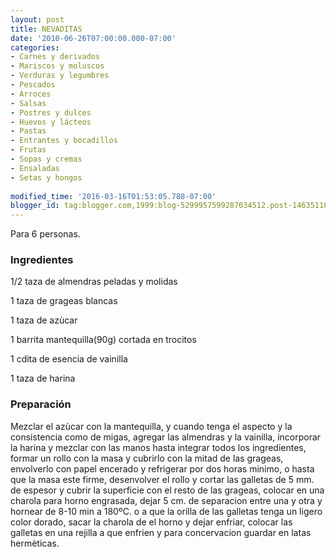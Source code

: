 ```yaml
---
layout: post
title: NEVADITAS
date: '2010-06-26T07:00:00.000-07:00'
categories:
- Carnes y derivados
- Mariscos y moluscos
- Verduras y legumbres
- Pescados
- Arroces
- Salsas
- Postres y dulces
- Huevos y lácteos
- Pastas
- Entrantes y bocadillos
- Frutas
- Sopas y cremas
- Ensaladas
- Setas y hongos
 
modified_time: '2016-03-16T01:53:05.788-07:00'
blogger_id: tag:blogger.com,1999:blog-5299957599287034512.post-146351100604995903
---
```


Para 6 personas.

<h3>Ingredientes</h3>

1/2 taza de almendras peladas y molidas

1 taza de grageas blancas

1 taza de az&ugrave;car

1 barrita mantequilla(90g) cortada en trocitos

1 cdita de esencia de vainilla

1 taza de harina

<h3>Preparación</h3>

Mezclar el az&ugrave;car con la mantequilla, y cuando tenga el aspecto y la consistencia como de migas, agregar las almendras y la vainilla, incorporar la harina y mezclar con las manos hasta integrar todos los ingredientes, formar un rollo con la masa y cubrirlo con la mitad de las grageas, envolverlo con papel encerado y refrigerar por dos horas minimo, o hasta que la masa este firme, desenvolver el rollo y cortar las galletas de 5 mm. de espesor y cubrir la superficie con el resto de las grageas, colocar en una charola para horno engrasada, dejar 5 cm. de separacion entre una y otra y hornear de 8-10 min a 180&ordm;C. o a que la orilla de las galletas tenga un ligero color dorado, sacar la charola de el horno y dejar enfriar, colocar las galletas en una rejilla a que enfrien y para concervacion guardar en latas herm&egrave;ticas.

